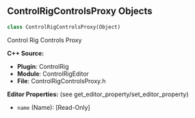 ## ControlRigControlsProxy Objects

```python
class ControlRigControlsProxy(Object)
```

Control Rig Controls Proxy

**C++ Source:**

- **Plugin**: ControlRig
- **Module**: ControlRigEditor
- **File**: ControlRigControlsProxy.h

**Editor Properties:** (see get_editor_property/set_editor_property)

- ``name`` (Name):  [Read-Only]

<a id="unreal.AnimDetailControlsKeyedProxy"></a>